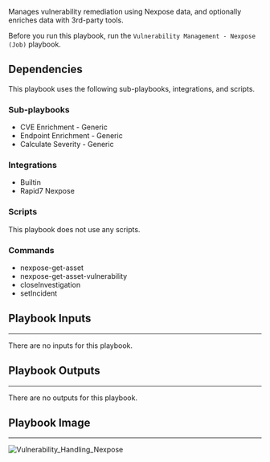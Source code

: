 Manages vulnerability remediation using Nexpose data, and optionally enriches data with 3rd-party tools.

Before you run this playbook, run the `Vulnerability Management - Nexpose (Job)` playbook.

## Dependencies
This playbook uses the following sub-playbooks, integrations, and scripts.

### Sub-playbooks
* CVE Enrichment - Generic
* Endpoint Enrichment - Generic
* Calculate Severity - Generic

### Integrations
* Builtin
* Rapid7 Nexpose

### Scripts
This playbook does not use any scripts.

### Commands
* nexpose-get-asset
* nexpose-get-asset-vulnerability
* closeInvestigation
* setIncident

## Playbook Inputs
---
There are no inputs for this playbook.

## Playbook Outputs
---
There are no outputs for this playbook.

## Playbook Image
---
![Vulnerability_Handling_Nexpose](https://raw.githubusercontent.com/cvescan/cvescan/1bdd5229392bd86f0cc58265a24df23ee3f7e662/docs/images/playbooks/Vulnerability_Handling_Nexpose.png)

